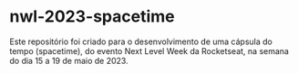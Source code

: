 # nwl-2023-spacetime
Este repositório foi criado para o desenvolvimento de uma cápsula do tempo (spacetime), do evento Next Level Week da Rocketseat, na semana do dia 15 a 19 de maio de 2023.
